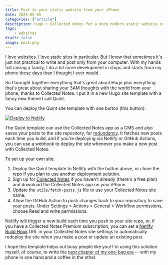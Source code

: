 ```yaml
---
title: Post to your static website from your iPhone
date: 2024-05-05 
categories: ["article"] 
description: Hugo + Collected Notes for a more modern static website solution.
tags: 
    - websites
draft: false
image: mock.png
---
```


I love websites. I love static sites in particular. But I know that sometimes it's just not practical to write and post only from your computer. With my hands full raising a family, I do a lot more development in stops and starts from my phone these days than I thought I ever would.

So I brought together everything that's great about Hugo plus everything that's great about sharing your 3AM thoughts with the world from your phone, thanks to Collected Notes. I put it in a new Hugo site template with a fancy new theme I call Quint.

You can deploy the Quint site template with one button (this button):

[![Deploy to Netlify](https://www.netlify.com/img/deploy/button.svg)](https://app.netlify.com/start/deploy?repository=https://github.com/victoriadrake/quint-demo)

The Quint template can use the Collected Notes app as a CMS and also saves your posts to the site repository, for [redundancy](https://victoria.dev/posts/digital-resilience-redundancy-for-websites-and-communications/). It fetches new posts each time you build, and if you're deploying via Netlify or GitHub Actions, you can use a webhook to deploy the site whenever you make a new post with Collected Notes.

To set up your own site:

1. Deploy the Quint template to Netlify with the button above, or clone the repo if you plan to use another deployment solution.
2. Sign up for [Collected Notes](https://collectednotes.com/) if you haven't already (there's a free plan) and download the Collected Notes app on your iPhone.
3. Update the `utils/fetch-posts.js` file to use your Collected Notes site name.
4. Allow the GitHub Action to push changes back to your repository to save your posts. Under Settings > Actions > General > Workflow permissions, choose Read and write permissions.

Netlify will trigger a new build each time you push to your site repo, or, if you have a Collected Notes Premium subscription, you can set a [Netlify Build Hook](https://docs.netlify.com/configure-builds/build-hooks/) URL in your Collected Notes site settings to automatically redeploy the site when you make a post or update an existing post.

I hope this template helps out busy people like you! I'm using this solution myself, of course, to write the [next chapter of my one-bag era](https://lightlylived.com/) -- with my phone in one hand and a coffee in the other.
